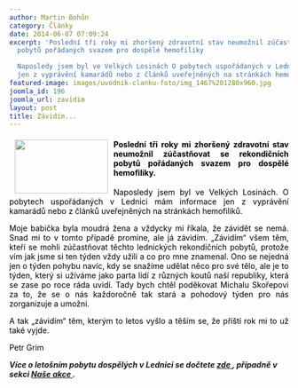 ```yaml
---
author: Martin Bohůn
category: Články
date: 2014-06-07 07:09:24
excerpt: 'Poslední tři roky mi zhoršený zdravotní stav neumožnil zúčastňovat se rekondičních
  pobytů pořádaných svazem pro dospělé hemofiliky

  Naposledy jsem byl ve Velkých Losinách O pobytech uspořádaných v Lednici mám informace
  jen z vyprávění kamarádů nebo z článků uveřejněných na stránkách hemofiliků'
featured-image: images/uvodnik-clanku-foto/img_1467%201280x960.jpg
joomla_id: 196
joomla_url: zavidim
layout: post
title: Závidím...
---
```


<h4 style="text-align: justify;">
 <img border="0" height="97" src="{{ site.baseurl }}/images/uvodnik-clanku-foto/img_1467%201280x960.jpg" style="float: left; margin-left: 10px; margin-right: 10px;" width="168"/>
 <span style="color: #000000;">
  Poslední tři roky mi zhoršený zdravotní stav neumožnil zúčastňovat se rekondičních pobytů pořádaných svazem pro dospělé hemofiliky.
 </span>
</h4>
<p style="text-align: justify;">
 <span style="color: #000000;">
  Naposledy jsem byl ve Velkých Losinách. O pobytech uspořádaných v Lednici mám informace jen z vyprávění kamarádů nebo z článků uveřejněných na stránkách hemofiliků.
 </span>
</p>
<p style="text-align: justify;">
 <span style="color: #000000;">
  Moje babička byla moudrá žena a vždycky mi říkala, že závidět se nemá. Snad mi to v tomto případě promine, ale já závidím. „Závidím“ všem těm, kteří se mohli zúčastňovat těchto lednických rekondičních pobytů, protože vím jak jsme si ten týden vždy užili a co pro mne znamenal. Ono se nejedná jen o týden pohybu navíc, kdy se snažíme udělat něco pro své tělo, ale je to týden, který si užíváme jako parta lidí z různých koutů naší republiky, která se zase po roce ráda uvidí. Tady bych chtěl poděkovat Michalu Skořepovi za to, že se o nás každoročně tak stará a pohodový týden pro nás zorganizuje a umožní.
 </span>
</p>
<p style="text-align: justify;">
 <span style="color: #000000;">
  A tak „závidím“ těm, kterým to letos vyšlo a těším se, že příští rok mi to už také vyjde.
 </span>
</p>
<p>
 <span style="color: #000000;">
  Petr Grim
 </span>
</p>
<p>
 <strong>
  <em>
   Více o letošním pobytu dospělých v Lednici se dočtete
  </em>
 </strong>
 <strong>
  <em>
   <a href="index.php/cs/akce-seznam/13-akce2/188-mame-za-sebou-dalsi-lednici" target="_blank" title="Máme za sebou další Lednici">
    zde
   </a>
   ,
  </em>
  <em>
   případně v sekci
   <a href="index.php/cs/akce-seznam" target="_blank" title="Naše akce">
    Naše akce
   </a>
   .
  </em>
 </strong>
</p>